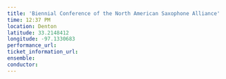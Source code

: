 ```yaml
---
title: 'Biennial Conference of the North American Saxophone Alliance'
time: 12:37 PM
location: Denton
latitude: 33.2148412
longitude: -97.1330683
performance_url: 
ticket_information_url: 
ensemble: 
conductor: 
---
```

